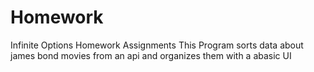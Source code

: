 # Homework
Infinite Options Homework Assignments
This Program sorts data about james bond movies from an api and organizes them with a abasic UI
